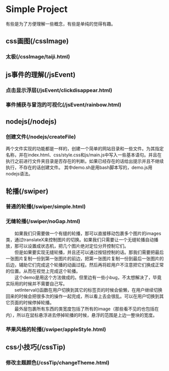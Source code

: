 # Simple Project
有些是为了方便理解一些概念，有些是单纯的觉得有趣。<br>
## css画图(/cssImage)
### 太极(/cssImage/taiji.html)
## js事件的理解(/jsEvent)
### 点击显示浮层(/jsEvent/clickdisappear.html)
### 事件捕获与冒泡的可视化(/jsEvent/rainbow.html)
## nodejs(/nodejs)
### 创建文件(/nodejs/createFile)
两个文件实现的功能都是一样的，创建一个简单的网站目录和一些文件。为其指定名称，并在index.html、css/style.css和js/main.js中写入一些基本语句。并且在执行之前进行文件夹目录是否存在的判断。如果已经存在的话给出提示并且不继续执行，不存在的话创建文件。
其中demo.sh是用bash脚本写的，demo.js用nodejs语法。
## 轮播(/swiper)
### 普通的轮播(/swiper/simple.html)
### 无缝轮播(/swiper/noGap.html)
&emsp;&emsp;如果我们只需要做一个有缝的轮播，那可以直接移动包裹多个图片的images类，通过translateX来控制图片的切换。如果我们只需要让一个无缝轮播自动播放，那可以设置成状态机，把几个图片绝对定位分开控制它们。<br>
&emsp;&emsp;但是如果要实现无缝轮播，并且还可以通过按钮控制的话。那我们需要把最后一张图片复制一份到第一张图片的前边，把第一张图片复制一份到最后一张图片的后边，辅助它们完成这个轮播的动画过程。然后再将趁用户不注意把它们换成正常的位置。从而在视觉上完成这个轮播。<br>
&emsp;&emsp;这个demo是用这个方法做成的。但里边有一些小bug，不太想解决了，毕竟实际用的时候并不需要自己写。<br>
&emsp;&emsp;setInterval()函数在用户切换到其它的标签页的时候会偷懒，在用户继续切换回来的时候会把很多次的操作一起完成，所以看上去会很乱。可以在用户切换到其它页面的时候停掉轮播。<br>
&emsp;&emsp;最外层包裹所有东西的类宽度包括了所有的image（那些看不见的也包括在内），所以在鼠标悬浮进去停掉轮播的时候，悬浮的范围是上边一整块的宽度。<br>
### 苹果风格的轮播(/swiper/appleStyle.html)
## css小技巧(/cssTip)
### 修改主题颜色(/cssTip/changeTheme.html)
